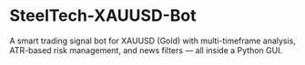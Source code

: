 # SteelTech-XAUUSD-Bot
A smart trading signal bot for XAUUSD (Gold) with multi-timeframe analysis, ATR-based risk management, and news filters — all inside a Python GUI.
